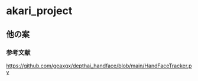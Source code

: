 # akari_project

## 他の案
### 参考文献
https://github.com/geaxgx/depthai_handface/blob/main/HandFaceTracker.py
